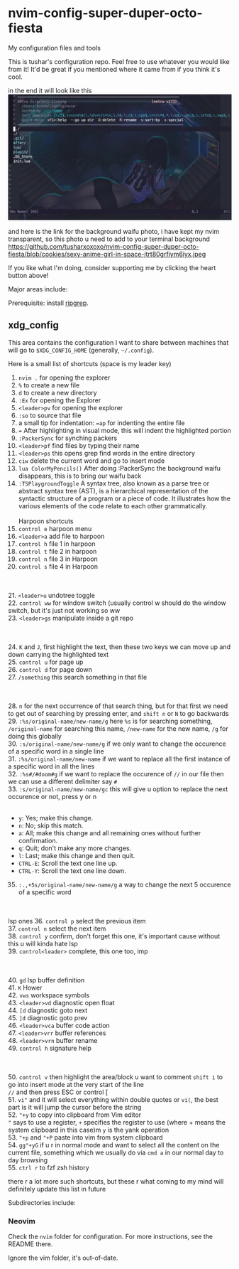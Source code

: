 # nvim-config-super-duper-octo-fiesta
My configuration files and tools

This is tushar's configuration repo. Feel free to use whatever you would like from it! It'd be great if you mentioned where it came from if you think it's cool.

in the end it will look like this
![alt text](https://github.com/tusharxoxoxo/nvim-config-super-duper-octo-fiesta/blob/cookies/Screenshot%202023-06-22%20at%2013.51.51.jpg)

and here is the link for the background waifu photo, i have kept my nvim transparent, so this photo u need to add to your terminal background
https://github.com/tusharxoxoxo/nvim-config-super-duper-octo-fiesta/blob/cookies/sexy-anime-girl-in-space-jtrt80grfiym6iyx.jpeg

If you like what I'm doing, consider supporting me by clicking the heart button above!

Major areas include:

Prerequisite: install [ripgrep](https://github.com/BurntSushi/ripgrep).

## xdg_config

This area contains the configuration I want to share between machines that will go to `$XDG_CONFIG_HOME` (generally, `~/.config`).

Here is a small list of shortcuts (space is my leader key)
1. `nvim .` for opening the explorer
2. `%` to create a new file
3. `d` to create a new directory
4. `:Ex` for opening the Explorer
5. `<leader>pv` for opening the explorer
6. `:so` to source that file
7. a small tip for indentation: `=ap` for indenting the entire file
8. `=` After highlighting in visual mode, this will indent the highlighted portion
9. `:PackerSync` for synching packers
10. `<leader>pf` find files by typing their name
11. `<leader>ps` this opens grep find words in the entire directory
12. `ciw` delete the current word and go to insert mode
13. `lua ColorMyPencils()` After doing :PackerSync the background waifu disappears, this is to bring our waifu back
14. `:TSPlaygroundToggle` A syntax tree, also known as a parse tree or abstract syntax tree (AST), is a hierarchical representation of the syntactic structure of a program or a piece of code. It illustrates how the various elements of the code relate to each other grammatically.
<br/> <br/>   Harpoon shortcuts
15. `control e` harpoon menu
16. `<leader>a` add file to harpoon
17. `control h` file 1 in harpoon
18. `control t` file 2 in harpoon
19. `control n` file 3 in Harpoon
20. `control s` file 4 in Harpoon


<br/><br/>
21. `<leader>u` undotree toggle<br/>
22. `control ww` for window switch (usually control w should do the window switch, but it's just not working so ww<br/>
23. `<leader>gs` manipulate inside a git repo<br/>


<br/><br/>
24. `K` and `J`, first highlight the text, then these two keys we can move up and down carrying the highlighted text<br/>
25. `control u` for page up<br/>
26. `control d` for page down<br/>
27. `/something` this search something in that file<br/>



<br/><br/>
28. `n` for the next occurrence of that search thing, but for that first we need to get out of searching by pressing enter, and `shift n` or `N` to go backwards<br/>
29. `:%s/original-name/new-name/g` here `%s` is for searching something, `/original-name` for searching this name, `/new-name` for the new name, `/g` for doing this globally<br/>
30. `:s/original-name/new-name/g` if we only want to change the occurence of a specific word in a single line<br/>
31. `:%s/original-name/new-name` if we want to replace all the first instance of a specific word in all the lines<br/>
32. `:%s#/#doom#g` if we want to replace the occurence of `//` in our file then we can use a different delimiter say `#`<br/>
33. `:s/original-name/new-name/gc` this will give u option to replace the next occurence or not, press y or n<br> <br/>
    	
- `y`: Yes; make this change.
- `n`: No; skip this match.
- `a`: All; make this change and all remaining ones without further confirmation.
- `q`: Quit; don't make any more changes.
- `l`: Last; make this change and then quit.
- `CTRL-E`: Scroll the text one line up.
- `CTRL-Y`: Scroll the text one line down.

35. `:.,+5s/original-name/new-name/g` a way to change the next 5 occurence of a specific word<br/>



 <br/><br/>   lsp ones
36. `control p` select the previous item<br/>
37. `control n` select the next item<br/>
38. `control y` confirm, don't forget this one, it's important cause without this u will kinda hate lsp<br/>
39. `control<leader>` complete, this one too, imp<br/>

<br/><br/>
40. `gd` lsp buffer definition<br/>
41. `K` Hower<br/>
42. `vws` workspace symbols<br/>
43. `<leader>vd` diagnostic open float<br/>
44. `[d` diagnostic goto next<br/>
45. `]d` diagnostic goto prev<br/>
46. `<leader>vca` buffer code action<br/>
47. `<leader>vrr` buffer references<br/>
48. `<leader>vrn` buffer rename<br/>
49. `control h` signature help<br/>



<br/><br/>
50. `control v` then highlight the area/block u want to comment `shift i` to go into insert mode at the very start of the line<br/>
    `//` and then press ESC or control [<br/>
51. `vi"` and it will select everything within double quotes or `vi(`, the best part is it will jump the cursor before the string<br/>
52. `"+y` to copy into clipboard from Vim editor<br/>
    `"` says to use a register, `+` specifies the register to use (where + means the system clipboard in this case)m `y` is the yank operation<br/>
53. `"+p` and `"+P` paste into vim from system clipboard<br/>
54. `gg"+yG` if u r in normal mode and want to select all the content on the current file, something which we usually do via `cmd a` in our normal day to day browsing<br/>
55. `ctrl r` to fzf zsh history<br/> 


there r a lot more such shortcuts, but these r what coming to my mind will definitely update this list in future<br/>


Subdirectories include:

### Neovim

Check the `nvim` folder for configuration. For more instructions, see the README there.

Ignore the vim folder, it's out-of-date.
